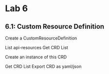 
# Lab 6

## 6.1: Custom Resource Definition

Create a CustomResourceDefinition

List api-resources
Get CRD List

Create an instance of this CRD

Get CRD List
Export CRD as yaml/json

<div class="pb"></div>
